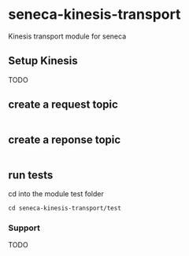# seneca-kinesis-transport

Kinesis transport module for seneca

## Setup Kinesis

TODO

## create a request topic

```

```

## create a reponse topic

```

```

## run tests

cd into the module test folder

```
cd seneca-kinesis-transport/test
```

### Support

TODO
